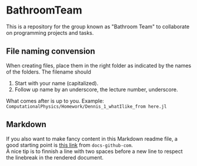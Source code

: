 # BathroomTeam
This is a repository for the group known as "Bathroom Team" to collaborate on programming projects and tasks.

## File naming convension
When creating files, place them in the right folder as indicated by the names of the folders. The filename should 
1. Start with your name (capitalized).
2. Follow up name by an underscore, the lecture number, underscore.

What comes after is up to you. Example:  
```ComputationalPhysics/Homework/Dennis_1_whatIlike_from here.jl```

## Markdown
If you also want to make fancy content in this Markdown readme file, a good starting point is [this link](https://docs.github.com/en/get-started/writing-on-github/getting-started-with-writing-and-formatting-on-github/basic-writing-and-formatting-syntax) from `docs-github-com`.  
A nice tip is to finnish a line with two spaces before a new line to respect the linebreak in the rendered document.
